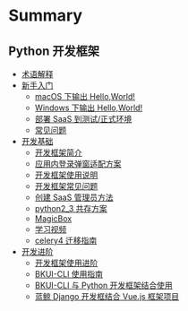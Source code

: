 # Summary

## Python 开发框架

* [术语解释](term.md)
* [新手入门]()
    * [macOS 下输出 Hello,World!](DevBeginner/macOS.md)
    * [Windows 下输出 Hello,World!](DevBeginner/Windows.md)
    * [部署 SaaS 到测试/正式环境](DevBeginner/deployment_saas.md)
    * [常见问题](DevBeginner/faq.md)
* [开发基础]()
    * [开发框架简介](DevBasics/README.md)
    * [应用内登录弹窗适配方案](DevBasics/LOGIN_PLAIN_USAGE.md)
    * [开发框架使用说明](DevBasics/framework2.md)
    * [开发框架常见问题](DevBasics/faq.md)
    * [创建 SaaS 管理员方法](DevBasics/SAAS_ADMIN.md)
    * [python2_3 共存方案](DevBasics/PYTHON2_3.md)
    * [MagicBox](DevBasics/MagicBox.md)
    * [学习视频](DevBasics/video.md)
    * [celery4 迁移指南](DevBasics/celery4x_upgrade_guide.md)
* [开发进阶]()
    * [开发框架使用进阶](DevAdvanced/python_framework_advanced_usage.md)
    * [BKUI-CLI 使用指南](DevAdvanced/bkui/bkui.md)
    * [BKUI-CLI 与 Python 开发框架结合使用](DevAdvanced/BKUI.md)
    * [蓝鲸 Django 开发框结合 Vue.js 框架项目](DevAdvanced/Django+Vue.js.md)
